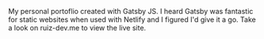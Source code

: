 My personal portoflio created with Gatsby JS. I heard Gatsby was fantastic for static websites when used with Netlify and I figured I'd give it a go. Take a look on ruiz-dev.me to view the live site. 
